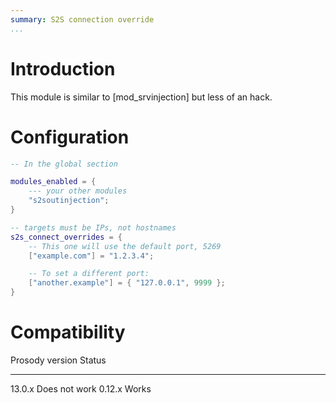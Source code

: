 ```yaml
---
summary: S2S connection override
...
```


# Introduction

This module is similar to [mod\_srvinjection] but less of an hack.

# Configuration

``` lua
-- In the global section

modules_enabled = {
    --- your other modules
    "s2soutinjection";
}

-- targets must be IPs, not hostnames
s2s_connect_overrides = {
    -- This one will use the default port, 5269
    ["example.com"] = "1.2.3.4";

    -- To set a different port:
    ["another.example"] = { "127.0.0.1", 9999 };
}
```

# Compatibility

  Prosody version   Status
  ----------------- ---------------
  13.0.x            Does not work
  0.12.x            Works

